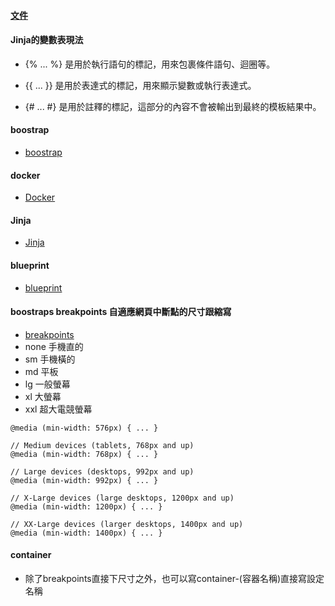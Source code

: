 #### [文件](https://flask.palletsprojects.com/en/3.0.x/quickstart/#rendering-templates)

#### Jinja的變數表現法
- {% ... %} 是用於執行語句的標記，用來包裹條件語句、迴圈等。

- {{ ... }} 是用於表達式的標記，用來顯示變數或執行表達式。

- {# ... #} 是用於註釋的標記，這部分的內容不會被輸出到最終的模板結果中。

#### boostrap
- [boostrap](https://getbootstrap.com/docs/5.3/layout/breakpoints/)

#### docker
- [Docker](https://philipzheng.gitbook.io/docker_practice/basic_concept/repository)

#### Jinja
- [Jinja](https://jinja.palletsprojects.com/en/3.1.x/templates/)

#### blueprint
- [blueprint](https://medium.com/seaniap/python-web-flask-blueprints-%E8%A7%A3%E6%B1%BA%E5%A4%A7%E6%9E%B6%E6%A7%8B%E7%9A%84%E7%B6%B2%E7%AB%99-1f9878312526)

#### boostraps breakpoints 自適應網頁中斷點的尺寸跟縮寫
- [breakpoints](https://getbootstrap.com/docs/5.3/layout/breakpoints/)
- none 手機直的
- sm 手機橫的
- md 平板
- lg 一般螢幕
- xl 大螢幕
- xxl 超大電競螢幕

```
@media (min-width: 576px) { ... }

// Medium devices (tablets, 768px and up)
@media (min-width: 768px) { ... }

// Large devices (desktops, 992px and up)
@media (min-width: 992px) { ... }

// X-Large devices (large desktops, 1200px and up)
@media (min-width: 1200px) { ... }

// XX-Large devices (larger desktops, 1400px and up)
@media (min-width: 1400px) { ... }
```

#### container
- 除了breakpoints直接下尺寸之外，也可以寫container-(容器名稱)直接寫設定名稱
